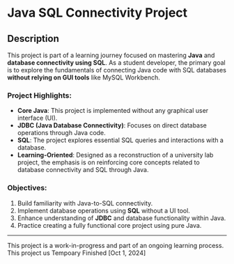 # Java SQL Connectivity Project

## Description

This project is part of a learning journey focused on mastering **Java** and **database connectivity using SQL**. As a student developer, the primary goal is to explore the fundamentals of connecting Java code with SQL databases **without relying on GUI tools** like MySQL Workbench.

### Project Highlights:

- **Core Java**: This project is implemented without any graphical user interface (UI).
- **JDBC (Java Database Connectivity)**: Focuses on direct database operations through Java code.
- **SQL**: The project explores essential SQL queries and interactions with a database.
- **Learning-Oriented**: Designed as a reconstruction of a university lab project, the emphasis is on reinforcing core concepts related to database connectivity and SQL through Java.

### Objectives:

1. Build familiarity with Java-to-SQL connectivity.
2. Implement database operations using **SQL** without a UI tool.
3. Enhance understanding of **JDBC** and database functionality within Java.
4. Practice creating a fully functional core project using pure Java.

---

This project is a work-in-progress and part of an ongoing learning process.
This project us Tempoary Finished [Oct 1, 2024]
